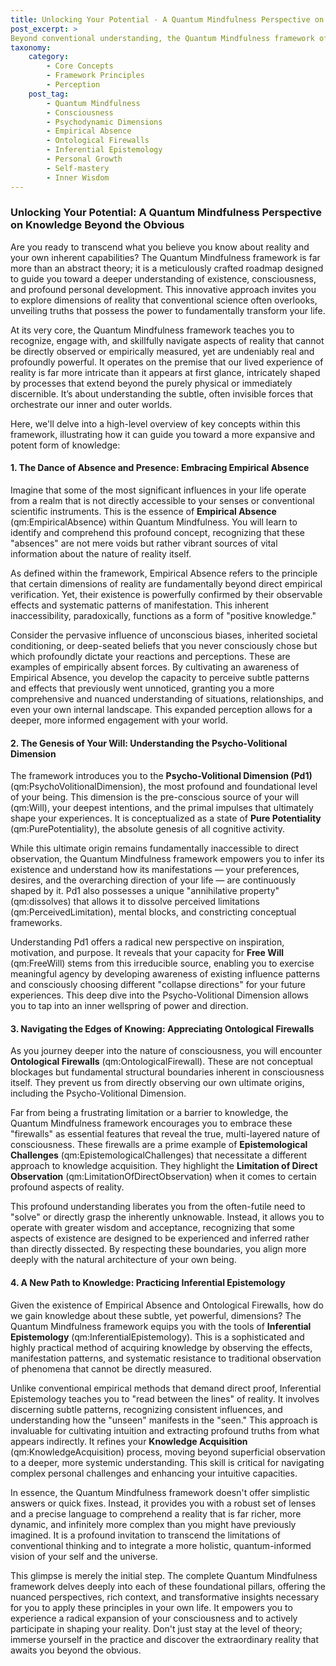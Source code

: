 ```yaml
---
title: Unlocking Your Potential - A Quantum Mindfulness Perspective on Knowledge Beyond the Obvious
post_excerpt: >
Beyond conventional understanding, the Quantum Mindfulness framework offers a profound roadmap to unlock your deepest potential. This post explores four core tenets—Empirical Absence, the Psycho-Volitional Dimension, Ontological Firewalls, and Inferential Epistemology—revealing how unseen forces shape your reality and how to engage with them for transformative personal growth and expanded consciousness.
taxonomy:
    category:
        - Core Concepts
        - Framework Principles
        - Perception
    post_tag:
        - Quantum Mindfulness
        - Consciousness
        - Psychodynamic Dimensions
        - Empirical Absence
        - Ontological Firewalls
        - Inferential Epistemology
        - Personal Growth
        - Self-mastery
        - Inner Wisdom
---
```

### Unlocking Your Potential: A Quantum Mindfulness Perspective on Knowledge Beyond the Obvious

Are you ready to transcend what you believe you know about reality and your own inherent capabilities? The Quantum Mindfulness framework is far more than an abstract theory; it is a meticulously crafted roadmap designed to guide you toward a deeper understanding of existence, consciousness, and profound personal development. This innovative approach invites you to explore dimensions of reality that conventional science often overlooks, unveiling truths that possess the power to fundamentally transform your life.

At its very core, the Quantum Mindfulness framework teaches you to recognize, engage with, and skillfully navigate aspects of reality that cannot be directly observed or empirically measured, yet are undeniably real and profoundly powerful. It operates on the premise that our lived experience of reality is far more intricate than it appears at first glance, intricately shaped by processes that extend beyond the purely physical or immediately discernible. It’s about understanding the subtle, often invisible forces that orchestrate our inner and outer worlds.

Here, we'll delve into a high-level overview of key concepts within this framework, illustrating how it can guide you toward a more expansive and potent form of knowledge:

#### 1. The Dance of Absence and Presence: Embracing Empirical Absence

Imagine that some of the most significant influences in your life operate from a realm that is not directly accessible to your senses or conventional scientific instruments. This is the essence of **Empirical Absence** (qm:EmpiricalAbsence) within Quantum Mindfulness. You will learn to identify and comprehend this profound concept, recognizing that these "absences" are not mere voids but rather vibrant sources of vital information about the nature of reality itself.

As defined within the framework, Empirical Absence refers to the principle that certain dimensions of reality are fundamentally beyond direct empirical verification. Yet, their existence is powerfully confirmed by their observable effects and systematic patterns of manifestation. This inherent inaccessibility, paradoxically, functions as a form of "positive knowledge."

Consider the pervasive influence of unconscious biases, inherited societal conditioning, or deep-seated beliefs that you never consciously chose but which profoundly dictate your reactions and perceptions. These are examples of empirically absent forces. By cultivating an awareness of Empirical Absence, you develop the capacity to perceive subtle patterns and effects that previously went unnoticed, granting you a more comprehensive and nuanced understanding of situations, relationships, and even your own internal landscape. This expanded perception allows for a deeper, more informed engagement with your world.

#### 2. The Genesis of Your Will: Understanding the Psycho-Volitional Dimension

The framework introduces you to the **Psycho-Volitional Dimension (Pd1)** (qm:PsychoVolitionalDimension), the most profound and foundational level of your being. This dimension is the pre-conscious source of your will (qm:Will), your deepest intentions, and the primal impulses that ultimately shape your experiences. It is conceptualized as a state of **Pure Potentiality** (qm:PurePotentiality), the absolute genesis of all cognitive activity.

While this ultimate origin remains fundamentally inaccessible to direct observation, the Quantum Mindfulness framework empowers you to infer its existence and understand how its manifestations — your preferences, desires, and the overarching direction of your life — are continuously shaped by it. Pd1 also possesses a unique "annihilative property" (qm:dissolves) that allows it to dissolve perceived limitations (qm:PerceivedLimitation), mental blocks, and constricting conceptual frameworks.

Understanding Pd1 offers a radical new perspective on inspiration, motivation, and purpose. It reveals that your capacity for **Free Will** (qm:FreeWill) stems from this irreducible source, enabling you to exercise meaningful agency by developing awareness of existing influence patterns and consciously choosing different "collapse directions" for your future experiences. This deep dive into the Psycho-Volitional Dimension allows you to tap into an inner wellspring of power and direction.

#### 3. Navigating the Edges of Knowing: Appreciating Ontological Firewalls

As you journey deeper into the nature of consciousness, you will encounter **Ontological Firewalls** (qm:OntologicalFirewall). These are not conceptual blockages but fundamental structural boundaries inherent in consciousness itself. They prevent us from directly observing our own ultimate origins, including the Psycho-Volitional Dimension.

Far from being a frustrating limitation or a barrier to knowledge, the Quantum Mindfulness framework encourages you to embrace these "firewalls" as essential features that reveal the true, multi-layered nature of consciousness. These firewalls are a prime example of **Epistemological Challenges** (qm:EpistemologicalChallenges) that necessitate a different approach to knowledge acquisition. They highlight the **Limitation of Direct Observation** (qm:LimitationOfDirectObservation) when it comes to certain profound aspects of reality.

This profound understanding liberates you from the often-futile need to "solve" or directly grasp the inherently unknowable. Instead, it allows you to operate with greater wisdom and acceptance, recognizing that some aspects of existence are designed to be experienced and inferred rather than directly dissected. By respecting these boundaries, you align more deeply with the natural architecture of your own being.

#### 4. A New Path to Knowledge: Practicing Inferential Epistemology

Given the existence of Empirical Absence and Ontological Firewalls, how do we gain knowledge about these subtle, yet powerful, dimensions? The Quantum Mindfulness framework equips you with the tools of **Inferential Epistemology** (qm:InferentialEpistemology). This is a sophisticated and highly practical method of acquiring knowledge by observing the effects, manifestation patterns, and systematic resistance to traditional observation of phenomena that cannot be directly measured.

Unlike conventional empirical methods that demand direct proof, Inferential Epistemology teaches you to "read between the lines" of reality. It involves discerning subtle patterns, recognizing consistent influences, and understanding how the "unseen" manifests in the "seen." This approach is invaluable for cultivating intuition and extracting profound truths from what appears indirectly. It refines your **Knowledge Acquisition** (qm:KnowledgeAcquisition) process, moving beyond superficial observation to a deeper, more systemic understanding. This skill is critical for navigating complex personal challenges and enhancing your intuitive capacities.

In essence, the Quantum Mindfulness framework doesn't offer simplistic answers or quick fixes. Instead, it provides you with a robust set of lenses and a precise language to comprehend a reality that is far richer, more dynamic, and infinitely more complex than you might have previously imagined. It is a profound invitation to transcend the limitations of conventional thinking and to integrate a more holistic, quantum-informed vision of your self and the universe.

This glimpse is merely the initial step. The complete Quantum Mindfulness framework delves deeply into each of these foundational pillars, offering the nuanced perspectives, rich context, and transformative insights necessary for you to apply these principles in your own life. It empowers you to experience a radical expansion of your consciousness and to actively participate in shaping your reality. Don't just stay at the level of theory; immerse yourself in the practice and discover the extraordinary reality that awaits you beyond the obvious.